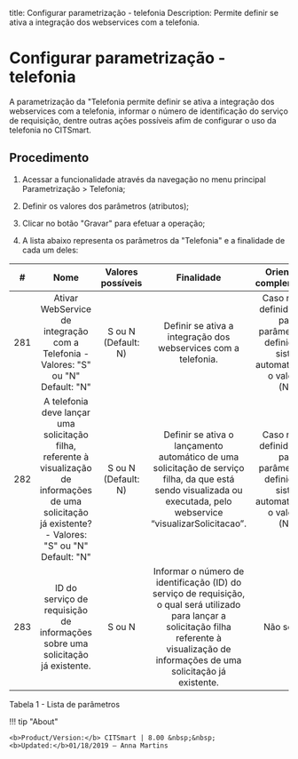 title: Configurar parametrização - telefonia
Description: Permite definir se ativa a integração dos webservices com a telefonia.
# Configurar parametrização - telefonia

A parametrização da "Telefonia permite definir se ativa a integração dos
webservices com a telefonia, informar o número de identificação do serviço de
requisição, dentre outras ações possíveis afim de configurar o uso da telefonia
no CITSmart.

Procedimento
------------

1.  Acessar a funcionalidade através da navegação no menu principal
    Parametrização \> Telefonia;

2.  Definir os valores dos parâmetros (atributos);

3.  Clicar no botão "Gravar" para efetuar a operação;

4.  A lista abaixo representa os parâmetros da "Telefonia" e a finalidade de
    cada um deles:

|  #  |                                                                            Nome                                                                            |  Valores possíveis  |                                                                                            Finalidade                                                                                            |                                            Orientações complementares                                           |
|:---:|:----------------------------------------------------------------------------------------------------------------------------------------------------------:|:-------------------:|:------------------------------------------------------------------------------------------------------------------------------------------------------------------------------------------------:|:---------------------------------------------------------------------------------------------------------------:|
| 281 |                                     Ativar WebService de integração com a Telefonia - Valores: "S" ou "N" Default: "N"                                     | S ou N (Default: N) |                                                                  Definir se ativa a integração dos webservices com a telefonia.                                                                  | Caso não seja definido o valor para o parâmetro, será definido pelo sistema automaticamente o valor: “N” (Não). |
| 282 | A telefonia deve lançar uma solicitação filha, referente à visualização de informações de uma solicitação já existente? - Valores: "S" ou "N" Default: "N" | S ou N (Default: N) |                Definir se ativa o lançamento automático de uma solicitação de serviço filha, da que está sendo visualizada ou executada, pelo webservice “visualizarSolicitacao”.                | Caso não seja definido o valor para o parâmetro, será definido pelo sistema automaticamente o valor: “N” (Não). |
| 283 |                                       ID do serviço de requisição de informações sobre uma solicitação já existente.                                       |        S ou N       | Informar o número de identificação (ID) do serviço de requisição, o qual será utilizado para lançar a solicitação filha referente à visualização de informações de uma solicitação já existente. |                                                  Não se aplica                                                  |

Tabela 1 - Lista de parâmetros


!!! tip "About"

    <b>Product/Version:</b> CITSmart | 8.00 &nbsp;&nbsp;
    <b>Updated:</b>01/18/2019 – Anna Martins
